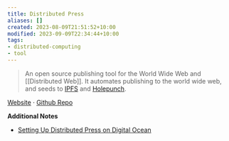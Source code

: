 ```yaml
---
title: Distributed Press
aliases: []
created: 2023-08-09T21:51:52+10:00
modified: 2023-09-09T22:34:44+10:00
tags:
- distributed-computing
- tool
---
```


> An open source publishing tool for the World Wide Web and [[Distributed Web]]. It automates publishing to the world wide web, and seeds to [IPFS](../the-notebook/ipfs.md) and [Holepunch](../the-notebook/holepunch.md).

[Website](https://distributed.press/)  ·  [Github Repo](https://github.com/hyphacoop/api.distributed.press)

**Additional Notes**
- [Setting Up Distributed Press on Digital Ocean](posts/setting-up-distributed-press-on-digital-ocean.md)